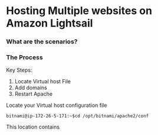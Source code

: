 # Hosting Multiple websites on Amazon Lightsail

### What are the scenarios?

### The Process
Key Steps:
1. Locate Virtual host File
2. Add domains
3. Restart Apache

Locate your Virtual host configuration file
```
bitnami@ip-172-26-5-171:~$cd /opt/bitnami/apache2/conf
```
This location contains 




<!--stackedit_data:
eyJoaXN0b3J5IjpbMTYzMzIzODAzOSw2NTIwODk4OV19
-->